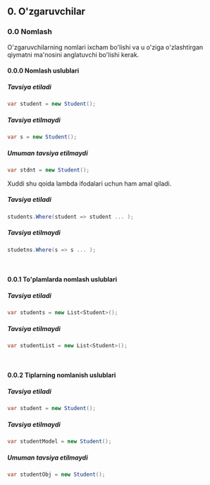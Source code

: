 ## 0. O'zgaruvchilar

### 0.0 Nomlash
O'zgaruvchilarning nomlari ixcham bo'lishi va u o'ziga o'zlashtirgan qiymatni ma'nosini anglatuvchi bo'lishi kerak.
#### 0.0.0 Nomlash uslublari
##### Tavsiya etiladi
```cs
var student = new Student();
```
##### Tavsiya etilmaydi
```cs
var s = new Student();
```
##### Umuman tavsiya etilmaydi
```cs
var stdnt = new Student();
```

Xuddi shu qoida lambda ifodalari uchun ham amal qiladi.
##### Tavsiya etiladi
```cs
students.Where(student => student ... );
```
##### Tavsiya etilmaydi
```cs
studetns.Where(s => s ... );
```
<br />

#### 0.0.1 To'plamlarda nomlash uslublari
##### Tavsiya etiladi
```cs 
var students = new List<Student>();
```
##### Tavsiya etilmaydi
```cs
var studentList = new List<Student>();
```
<br />

#### 0.0.2 Tiplarning nomlanish uslublari

##### Tavsiya etiladi
```cs
var student = new Student();
```
##### Tavsiya etilmaydi
```cs
var studentModel = new Student();
```
##### Umuman tavsiya etilmaydi
```cs
var studentObj = new Student();
```
<br />



